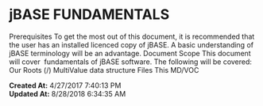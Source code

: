 # jBASE FUNDAMENTALS

Prerequisites To get the most out of this document, it is recommended that the user has an installed licenced copy of jBASE. A basic understanding of jBASE terminology will be an advantage. Document Scope This document will cover  fundamentals of jBASE software. The following will be covered: Our Roots (/) MultiValue data structure Files This MD/VOC  

**Created At:** 4/27/2017 7:40:13 PM  
**Updated At:** 8/28/2018 6:34:35 AM  


